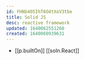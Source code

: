 ```yaml
---
id: FHNb405IhT6O4tXoV3tbe
title: Solid JS
desc: reactive framework
updated: 1640062551260
created: 1640060939631
---
```



- [[p.builtOn]] [[soln.React]]
